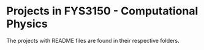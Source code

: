 # Projects in FYS3150 - Computational Physics

The projects with README files are found in their respective folders.
